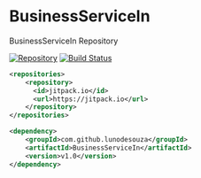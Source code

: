 # BusinessServiceIn
BusinessServiceIn Repository

[![Repository](https://jitpack.io/v/lunodesouza/BusinessServiceIn.svg)](https://jitpack.io/#lunodesouza/BusinessServiceIn)
[![Build Status](https://travis-ci.org/lunodesouza/BusinessServiceIn.svg?branch=master)](https://travis-ci.org/lunodesouza/BusinessServiceIn)
```xml
<repositories>
    <repository>
      <id>jitpack.io</id>
      <url>https://jitpack.io</url>
    </repository>
</repositories>

<dependency>
    <groupId>com.github.lunodesouza</groupId>
    <artifactId>BusinessServiceIn</artifactId>
    <version>v1.0</version>
</dependency>
```
